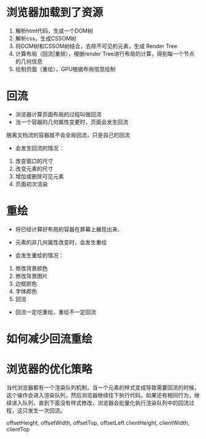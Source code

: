 # 浏览器加载到了资源
1. 解析html代码，生成一个DOM树
2. 解析css，生成CSSOM树
3. 将DOM树和CSSOM树结合，去除不可见的元素，生成 Render Tree
4. 计算布局（回流|重排），根据render Tree进行布局的计算，得到每一个节点的几何信息
5. 绘制页面（重绘），GPU根据布局信息绘制

# 回流
- 浏览器计算页面布局的过程叫做回流
- 当一个容器的几何属性变更时，页面会发生回流

脱离文档流的容器就不会全局回流，只是自己的回流

- 会发生回流的情况：
1. 改变窗口的尺寸
2. 改变元素的尺寸
3. 增加或删除可见元素
4. 页面初次渲染

# 重绘
- 将已经计算好布局的容器在屏幕上展现出来、
- 元素的非几何属性改变时，会发生重绘

- 会发生重绘的情况：
1. 修改背景颜色
2. 修改背景图片
3. 边框颜色
4. 字体颜色
5. 回流

- 回流一定吃重绘，重绘不一定回流

# 如何减少回流重绘


# 浏览器的优化策略
当代浏览器都有一个渲染队列机制，当一个元素的样式变成导致需要回流的时候，这个操作会进入渲染队列，然后浏览器继续往下执行代码，如果还有相同行为，继续进入队列，直到下面没有样式修改，浏览器会批量化执行渲染队列中的回流过程，这只发生一次回流。


offsetHeight, offsetWidth, offsetTop, offsetLeft
clientHeight, clientWidth, clientTop